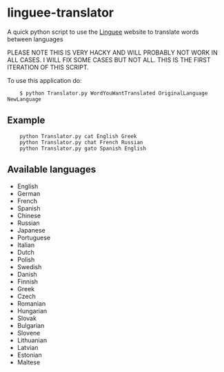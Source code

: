 # linguee-translator

A quick python script to use the [Linguee](http://www.linguee.com/) website to
translate words between languages

PLEASE NOTE THIS IS VERY HACKY AND WILL PROBABLY NOT WORK IN ALL CASES. I WILL
FIX SOME CASES BUT NOT ALL. THIS IS THE FIRST ITERATION OF THIS SCRIPT.

To use this application do:

        $ python Translator.py WordYouWantTranslated OriginalLanguage NewLanguage


## Example

        python Translator.py cat English Greek
        python Translator.py chat French Russian
        python Translator.py gato Spanish English


## Available languages

* English
* German
* French
* Spanish
* Chinese
* Russian
* Japanese
* Portuguese
* Italian
* Dutch
* Polish
* Swedish
* Danish
* Finnish
* Greek
* Czech
* Romanian
* Hungarian
* Slovak
* Bulgarian
* Slovene
* Lithuanian
* Latvian
* Estonian
* Maltese
